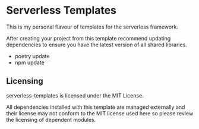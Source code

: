 # Serverless Templates
This is my personal flavour of templates for the serverless framework.

After creating your project from this template recommend updating dependencies to ensure you have the latest version of all shared libraries.

- poetry update
- npm update

## Licensing
serverless-templates is licensed under the MIT License.

All dependencies installed with this template are managed externally and their license may not conform to the MIT license used here so please review the licensing of dependent modules.
